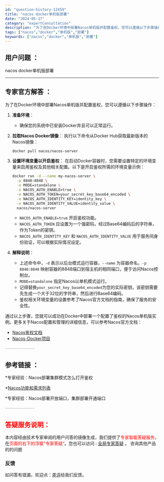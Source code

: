 ```yaml
---
id: "question-history-12459"
title: "nacos docker单机版部署"
date: "2024-05-17"
category: "expertConsultation"
description: "为了在Docker环境中部署Nacos单机版并配置鉴权，您可以遵循以下步骤操作：1. **准备环境**：   - 确保您的系统中已安装Docker并且可以正常运行。2. **拉取Nacos Docker镜像**：   执行以下命令从Docker Hub获取最新版本的Nacos镜像：   ```bas"
tags: ["nacos","docker","单机版","部署"]
keywords: ["nacos","docker","单机版","部署"]
---
```


## 用户问题 ： 
 nacos docker单机版部署  

---------------
## 专家官方解答 ：

为了在Docker环境中部署Nacos单机版并配置鉴权，您可以遵循以下步骤操作：

1. **准备环境**：
   - 确保您的系统中已安装Docker并且可以正常运行。

2. **拉取Nacos Docker镜像**：
   执行以下命令从Docker Hub获取最新版本的Nacos镜像：
   ```bash
   docker pull nacos/nacos-server
   ```

3. **设置环境变量以开启鉴权**：
   在启动Docker容器时，您需要设置特定的环境变量来启用鉴权及其他相关配置。以下是开启鉴权所需的环境变量示例：
   ```bash
   docker run -d --name my-nacos-server \
     -p 8848:8848 \
     -e MODE=standalone \
     -e NACOS_AUTH_ENABLE=true \
     -e NACOS_AUTH_TOKEN=your_secret_key_base64_encoded \
     -e NACOS_AUTH_IDENTITY_KEY=identity_key \
     -e NACOS_AUTH_IDENTITY_VALUE=identity_value \
     nacos/nacos-server
   ```
   - `NACOS_AUTH_ENABLE=true` 开启鉴权功能。
   - `NACOS_AUTH_TOKEN` 应设置为一个强密码，经过Base64编码后的字符串，作为Token的密钥。
   - `NACOS_AUTH_IDENTITY_KEY` 和 `NACOS_AUTH_IDENTITY_VALUE` 用于服务间身份验证，可以根据实际情况设定。

4. **解释说明**：
   - 上述命令中，`-d` 表示以后台模式运行容器，`--name` 为容器命名，`-p 8848:8848` 映射容器的8848端口到宿主机的相同端口，便于访问Nacos控制台。
   - `MODE=standalone` 指定Nacos以单机模式运行。
   - 记得替换`your_secret_key_base64_encoded`为您的实际密钥，该密钥需要先生成一个大于32位的字符串，然后进行Base64编码。
   - 鉴权相关环境变量的设置参考了Nacos官方文档的指南，确保了服务的安全性。

通过以上步骤，您就可以成功在Docker中部署一个配置了鉴权的Nacos单机版实例。更多关于Nacos配置和管理的详细信息，可以参考Nacos官方文档：
- [Nacos鉴权文档](https://nacos.io/docs/latest/guide/user/auth/)
- [Nacos-Docker项目](https://github.com/nacos-group/nacos-docker)


<font color="#949494">---------------</font> 


## 参考链接 ：

*专家经验：Nacos部署集群模式怎么打开鉴权 
 
 *[Nacos功能和需求列表](https://nacos.io/docs/latest/archive/feature-list)
 
 *专家经验：Nacos部署开放端口，集群部署开通端口 


 <font color="#949494">---------------</font> 
 


## <font color="#FF0000">答疑服务说明：</font> 

本内容经由技术专家审阅的用户问答的镜像生成，我们提供了<font color="#FF0000">专家智能答疑服务</font>，在<font color="#FF0000">页面的右下的浮窗”专家答疑“</font>。您也可以访问 : [全局专家答疑](https://answer.opensource.alibaba.com/docs/intro) 。 咨询其他产品的的问题

### 反馈
如问答有错漏，欢迎点：[差评](https://ai.nacos.io/user/feedbackByEnhancerGradePOJOID?enhancerGradePOJOId=13838)给我们反馈。

